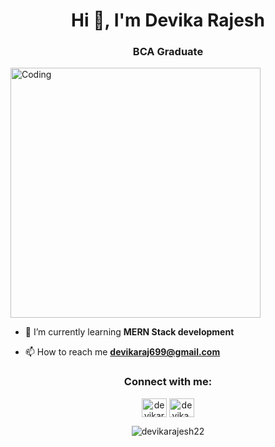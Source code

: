 <h1 align="center">Hi 👋, I'm Devika Rajesh</h1>
<h3 align="center">BCA Graduate</h3>
<img align="center" alt="Coding" width=400 src="https://user-images.githubusercontent.com/59734313/157189039-c09b3e38-9f42-42c0-ab54-14f1574190a7.gif">

- 🌱 I’m currently learning **MERN Stack development**

- 📫 How to reach me **devikaraj699@gmail.com**

<h3 align="center">Connect with me:</h3>
<p align="center">
<a href="https://linkedin.com/in/devikarajesh" target="blank"><img align="center" src="https://raw.githubusercontent.com/rahuldkjain/github-profile-readme-generator/master/src/images/icons/Social/linked-in-alt.svg" alt="devikarajesh" height="30" width="40" /></a>
<a href="https://instagram.com/devika._.rajesh_" target="blank"><img align="center" src="https://raw.githubusercontent.com/rahuldkjain/github-profile-readme-generator/master/src/images/icons/Social/instagram.svg" alt="devika._.rajesh_" height="30" width="40" /></a>
</p>
<p align="center"> <img src="https://komarev.com/ghpvc/?username=devikarajesh22&label=Profile%20views&color=0e75b6&style=flat" alt="devikarajesh22" /> </p>

